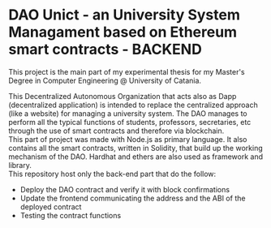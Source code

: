 # DAO Unict - an University System Managament based on Ethereum smart contracts - BACKEND

This project is the main part of my experimental thesis for my Master's Degree in Computer Engineering @ University of Catania. <br />

This Decentralized Autonomous Organization that acts also as Dapp (decentralized application) is intended to replace the centralized approach (like a website) for managing a university system. The DAO manages to perform all the typical functions of students, professors, secretaries, etc through the use of smart contracts and therefore via blockchain. <br />
This part of project was made with Node.js as primary language. It also contains all the smart contracts, written in Solidity, that build up the working mechanism of the DAO. Hardhat and ethers are also used as framework and library. <br />
This repository host only the back-end part that do the follow:
* Deploy the DAO contract and verify it with block confirmations
* Update the frontend communicating the address and the ABI of the deployed contract
* Testing the contract functions <br />







